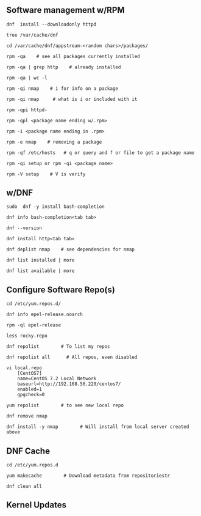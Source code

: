 # 

## Software management w/RPM

    dnf  install --downloadonly httpd

    tree /var/cache/dnf    

    cd /var/cache/dnf/appstream-<random chars>/packages/

    rpm -qa    # see all packages currently installed

    rpm -qa | grep http    # already installed

    rpm -qa | wc -l        

    rpm -qi nmap    # i for info on a package

    rpm -qi nmap     # what is i or included with it

    rpm -qpi httpd-
    
    rpm -qpl <package name ending w/.rpm>

    rpm -i <package name ending in .rpm>

    rpm -e nmap    # removing a package

    rpm -qf /etc/hosts   # q or query and f or file to get a package name

    rpm -qi setup or rpm -qi <package name>

    rpm -V setup    # V is verify

## w/DNF

    sudo  dnf -y install bash-completion

    dnf info bash-completion<tab tab>

    dnf --version

    dnf install http<tab tab>

    dnf deplist nmap    # see dependencies for nmap

    dnf list installed | more

    dnf list available | more

## Configure Software Repo(s)

    cd /etc/yum.repos.d/

    dnf info epel-release.noarch

    rpm -ql epel-release

    less rocky.repo

    dnf repolist        # To list my repos

    dnf repolist all      # All repos, even disabled

    vi local.repo
        [CentOS7]
        name=CentOS 7.2 Local Network
        baseurl=http://192.168.56.220/centos7/
        enabled=1
        gpgcheck=0

    yum repolist        # to see new local repo

    dnf remove nmap

    dnf install -y nmap        # Will install from local server created above

## DNF Cache

    cd /etc/yum.repos.d

    yum makecache        # Download metadata from repositoriestr

    dnf clean all

## Kernel Updates

    


    
